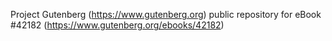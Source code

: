 Project Gutenberg (https://www.gutenberg.org) public repository for eBook #42182 (https://www.gutenberg.org/ebooks/42182)
